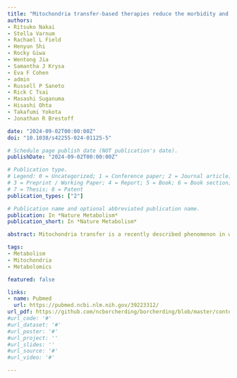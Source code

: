```yaml
---
title: "Mitochondria transfer-based therapies reduce the morbidity and mortality of Leigh syndrome"
authors:
- Ritsuko Nakai
- Stella Varnum
- Rachael L Field
- Henyun Shi
- Rocky Giwa
- Wentong Jia
- Samantha J Krysa
- Eva F Cohen
- admin
- Russell P Saneto
- Rick C Tsai
- Masashi Suganuma
- Hisashi Ohta
- Takafumi Yokota
- Jonathan R Brestoff

date: "2024-09-02T00:00:00Z"
doi: "10.1038/s42255-024-01125-5"

# Schedule page publish date (NOT publication's date).
publishDate: "2024-09-02T00:00:00Z"

# Publication type.
# Legend: 0 = Uncategorized; 1 = Conference paper; 2 = Journal article;
# 3 = Preprint / Working Paper; 4 = Report; 5 = Book; 6 = Book section;
# 7 = Thesis; 8 = Patent
publication_types: ["2"]

# Publication name and optional abbreviated publication name.
publication: In *Nature Metabolism*
publication_short: In *Nature Metabolism*

abstract: Mitochondria transfer is a recently described phenomenon in which donor cells deliver mitochondria to acceptor cells. One possible consequence of mitochondria transfer is energetic support of neighbouring cells; for example, exogenous healthy mitochondria can rescue cell-intrinsic defects in mitochondrial metabolism in cultured ρ0 cells or Ndufs4−/− peritoneal macrophages. Exposing haematopoietic stem cells to purified mitochondria before autologous haematopoietic stem cell transplantation allowed for treatment of anaemia in patients with large-scale mitochondrial DNA mutations, and mitochondria transplantation was shown to minimize ischaemic damage to the heart, brain and limbs. However, the therapeutic potential of using mitochondria transfer-based therapies to treat inherited mitochondrial diseases is unclear. Here we demonstrate improved morbidity and mortality of the Ndufs4−/− mouse model of Leigh syndrome (LS) in multiple treatment paradigms associated with mitochondria transfer. Transplantation of bone marrow from wild-type mice, which is associated with release of haematopoietic cell-derived extracellular mitochondria into circulation and transfer of mitochondria to host cells in multiple organs, ameliorates LS in mice. Furthermore, administering isolated mitochondria from wild-type mice extends lifespan, improves neurological function and increases energy expenditure of Ndufs4−/− mice, whereas mitochondria from Ndufs4−/− mice did not improve neurological function. Finally, we demonstrate that cross-species administration of human mitochondria to Ndufs4−/− mice also improves LS. These data suggest that mitochondria transfer-related approaches can be harnessed to treat mitochondrial diseases, such as LS.

tags:
- Metabolism
- Mitochondria
- Metabolomics

featured: false

links:
- name: Pubmed
  url: https://pubmed.ncbi.nlm.nih.gov/39223312/
url_pdf: https://github.com/ncborcherding/borcherding/blob/master/content/publication/nakai2024mitochondria/nakai2024mitochondria.pdf
#url_code: '#'
#url_dataset: '#'
#url_poster: '#'
#url_project: ''
#url_slides: ''
#url_source: '#'
#url_video: '#'

---
```


